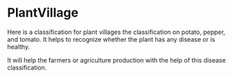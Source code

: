 # PlantVillage
Here is a classification for plant villages the classification on potato, pepper, and tomato. It helps to recognize whether the plant has any disease or is healthy.

It will help the farmers or agriculture production with the help of this disease classification.
